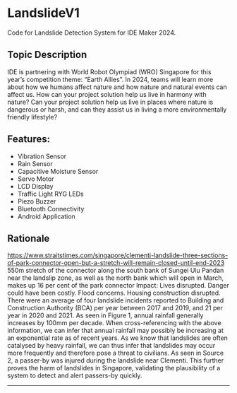 # LandslideV1

Code for Landslide Detection System for IDE Maker 2024.

## Topic Description
IDE is partnering with World Robot Olympiad (WRO) Singapore for this year’s competition theme: “Earth Allies”.
In 2024, teams will learn more about how we humans affect nature and how nature and natural events can affect us. 
How can your project solution help us live in harmony with nature? 
Can your project solution help us live in places where nature is dangerous or harsh, and can they assist us in living a more environmentally friendly lifestyle?

## Features:
- Vibration Sensor
- Rain Sensor
- Capacitive Moisture Sensor
- Servo Motor
- LCD Display
- Traffic Light RYG LEDs
- Piezo Buzzer
- Bluetooth Connectivity
- Android Application

## Rationale
https://www.straitstimes.com/singapore/clementi-landslide-three-sections-of-park-connector-open-but-a-stretch-will-remain-closed-until-end-2023
550m stretch of the connector along the south bank of Sungei Ulu Pandan near the landslip zone, as well as the north bank which will open in March, makes up 16 per cent of the park connector 
Impact:
Lives disrupted. Danger could have been costly. Flood concerns. Housing construction disrupted.
There were an average of four landslide incidents reported to Building and Construction Authority (BCA) per year between 2017 and 2019, and 21 per year in 2020 and 2021. 
As seen in Figure 1, annual rainfall generally increases 
by 100mm per decade. When cross-referencing 
with the above information, we can infer that annual rainfall 
may possibly be increasing at an exponential rate as of recent years.
As we know that landslides are often catalysed by heavy rainfall,
we can thus infer that landslides may occur more frequently and
therefore pose a threat to civilians.
As seen in Source 2, a passer-by was injured during the landslide
near Clementi. This further proves the harm of landslides in Singapore,
validating the plausibility of a system to detect and alert passers-by quickly. 

----
 
